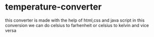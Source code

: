# temperature-converter
this converter is made with the help of html,css and java script in this conversion we can do celsius to farhenheit or celsius to kelvin and vice versa
